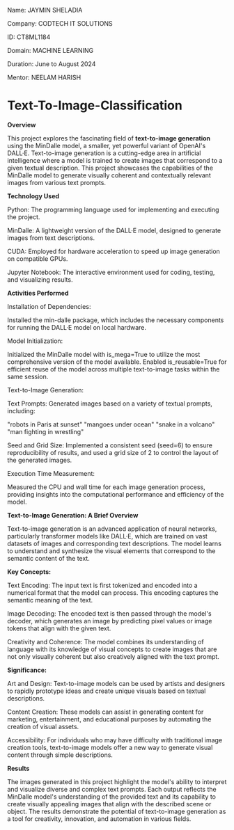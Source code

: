 Name: JAYMIN SHELADIA

Company: CODTECH IT SOLUTIONS

ID: CT8ML1184

Domain: MACHINE LEARNING

Duration: June to August 2024

Mentor: NEELAM HARISH


# Text-To-Image-Classification

**Overview**

This project explores the fascinating field of **text-to-image generation** using the MinDalle model, a smaller, yet powerful variant of OpenAI's DALL·E. Text-to-image generation is a cutting-edge area in artificial intelligence where a model is trained to create images that correspond to a given textual description. This project showcases the capabilities of the MinDalle model to generate visually coherent and contextually relevant images from various text prompts.



**Technology Used**

Python: The programming language used for implementing and executing the project.

MinDalle: A lightweight version of the DALL·E model, designed to generate images from text descriptions.

CUDA: Employed for hardware acceleration to speed up image generation on compatible GPUs.

Jupyter Notebook: The interactive environment used for coding, testing, and visualizing results.



**Activities Performed**

Installation of Dependencies:

Installed the min-dalle package, which includes the necessary components for running the DALL·E model on local hardware.

Model Initialization:

Initialized the MinDalle model with is_mega=True to utilize the most comprehensive version of the model available.
Enabled is_reusable=True for efficient reuse of the model across multiple text-to-image tasks within the same session.

Text-to-Image Generation:

Text Prompts: Generated images based on a variety of textual prompts, including:

"robots in Paris at sunset"
"mangoes under ocean"
"snake in a volcano"
"man fighting in wrestling"

Seed and Grid Size: Implemented a consistent seed (seed=6) to ensure reproducibility of results, and used a grid size of 2 to control the layout of the generated images.

Execution Time Measurement:

Measured the CPU and wall time for each image generation process, providing insights into the computational performance and efficiency of the model.





**Text-to-Image Generation: A Brief Overview**

Text-to-image generation is an advanced application of neural networks, particularly transformer models like DALL·E, which are trained on vast datasets of images and corresponding text descriptions. The model learns to understand and synthesize the visual elements that correspond to the semantic content of the text.



**Key Concepts:**

Text Encoding: The input text is first tokenized and encoded into a numerical format that the model can process. This encoding captures the semantic meaning of the text.

Image Decoding: The encoded text is then passed through the model's decoder, which generates an image by predicting pixel values or image tokens that align with the given text.

Creativity and Coherence: The model combines its understanding of language with its knowledge of visual concepts to create images that are not only visually coherent but also creatively aligned with the text prompt.



**Significance:**

Art and Design: Text-to-image models can be used by artists and designers to rapidly prototype ideas and create unique visuals based on textual descriptions.

Content Creation: These models can assist in generating content for marketing, entertainment, and educational purposes by automating the creation of visual assets.

Accessibility: For individuals who may have difficulty with traditional image creation tools, text-to-image models offer a new way to generate visual content through simple descriptions.



**Results**

The images generated in this project highlight the model's ability to interpret and visualize diverse and complex text prompts. Each output reflects the MinDalle model's understanding of the provided text and its capability to create visually appealing images that align with the described scene or object. The results demonstrate the potential of text-to-image generation as a tool for creativity, innovation, and automation in various fields.

